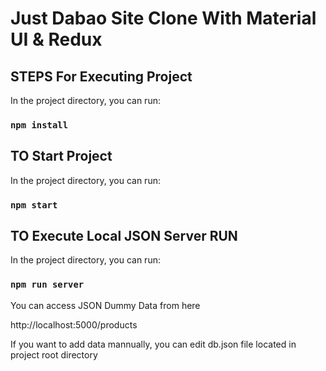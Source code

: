 # Just Dabao Site Clone With Material UI & Redux

## STEPS For Executing Project

In the project directory, you can run:

### `npm install`

## TO Start Project

In the project directory, you can run:

### `npm start`

## TO Execute Local JSON Server RUN

In the project directory, you can run:

### `npm run server`

You can access JSON Dummy Data from here

http://localhost:5000/products

If you want to add data mannually, you can edit db.json file located in project root directory
